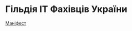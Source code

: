 # Гільдія ІТ Фахівців України

[Маніфест](https://github.com/ItGuildUa/itguild.org.ua/blob/master/src/content/main.md)